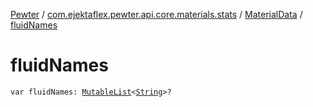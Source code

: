 [Pewter](../../index.md) / [com.ejektaflex.pewter.api.core.materials.stats](../index.md) / [MaterialData](index.md) / [fluidNames](./fluid-names.md)

# fluidNames

`var fluidNames: `[`MutableList`](https://kotlinlang.org/api/latest/jvm/stdlib/kotlin.collections/-mutable-list/index.html)`<`[`String`](https://kotlinlang.org/api/latest/jvm/stdlib/kotlin/-string/index.html)`>?`